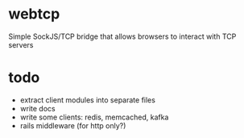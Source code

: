 webtcp
======

Simple SockJS/TCP bridge that allows browsers to interact with TCP servers

todo
====

* extract client modules into separate files
* write docs
* write some clients: redis, memcached, kafka
* rails middleware (for http only?)